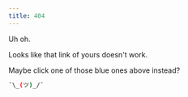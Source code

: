 ```yaml
---
title: 404
---
```


Uh oh.

Looks like that link of yours doesn't work.

Maybe click one of those blue ones above instead?

```sh
¯\_(ツ)_/¯
```
